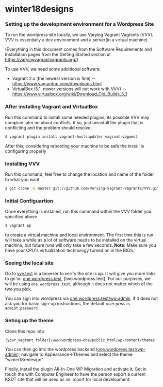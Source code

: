 # winter18designs
### Setting up the development environment for a Wordpress Site

To run the wordpress site locally, we use Varying Vagrant Vagrants (VVV).
VVV is essentially a dev environment and a server(in a virtual machine).

(Everything in this document comes from the Software Requirements and Installation pages 
from the Getting Started section at https://varyingvagrantvagrants.org/)

To use VVV, we need some additional software:
  - Vagrant 2.x (the newest version is fine)
  -- https://www.vagrantup.com/downloads.html
  - VirtualBox (5.1, newer versions will not work with VVV)
  --https://www.virtualbox.org/wiki/Download_Old_Builds_5_1 

### After installing Vagrant and VirtualBox
Run this command to install some needed plugins, its possible
VVV may complain later on about conflicts, if so, just uninstall the
plugin that is conflicting and the problem should resolve.
```sh
$ vagrant plugin install vagrant-hostsupdater vagrant-vbguest
```
After this, considering rebooting your machine to be safe the install is configuring properly

### Installing VVV
Run this command, feel free to change the location and name of the folder to what you want
```sh
$ git clone -b master git://github.com/Varying-Vagrant-Vagrants/VVV.git ~/vagrant-local
```
### Initial Configuartion
Once everything is installed, run this command within the VVV folder you specified above
```sh
$ vagrant up
```
to create a virtual machine and local environment.
The first time this is run will take a while as a lot of software needs
to be installed on the virtual machine, but future runs will only take
a few seconds. **Note:** Make sure you have your CPU's virtualization technology turned on in the BIOS.

### Seeing the local site
Go to [vvv.test] in a browser to verify the site is up.
It will give you more links to go to: [one.wordpress.test], [two.wordpress.test]. For our purposes, we will be using `one.wordpress.test`, although it does not matter which of the two you pick.

You can sign into wordpress via [one.wordpress.test/wp-admin]. If it does not
ask you for basic sign-up instructions, the default *user:pass* is `admint:password`

### Seting up the theme
Clone this repo into
```sh
[your_vagrant_folder]/www/wordpress-one/public_html/wp-content/themes
```
You can then go into the wordpress backend ([one.wordpress.test/wp-admin]),
navigate to Appearance->Themes and select the theme "winter18redesign"

Finally, install the plugin All-In-One WP Migration and activate it. Get in touch the with Computer Engineer to have the person export a current KSDT site that will be used as an import for local development. 

   [one.wordpress.test]: <http://one.wordpress.test>
   [one.wordpress.test/wp-admin]: <http://local.wordpress.test/wp-admin>
   [vvv.test]: <http://vvv.test>
